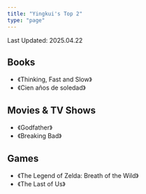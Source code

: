 ```yaml
---
title: "Yingkui's Top 2"
type: "page"
---
```


Last Updated: 2025.04.22

## Books

- 《Thinking, Fast and Slow》
- 《Cien años de soledad》

## Movies & TV Shows

- 《Godfather》
- 《Breaking Bad》

## Games

- 《The Legend of Zelda: Breath of the Wild》
- 《The Last of Us》


